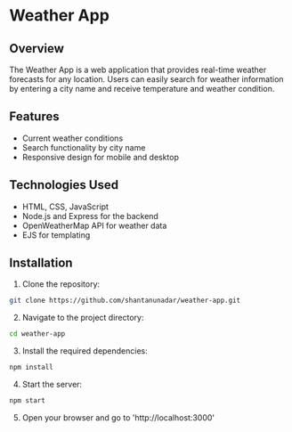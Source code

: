 # Weather App

## Overview
The Weather App is a web application that provides real-time weather forecasts for any location. Users can easily search for weather information by entering a city name and receive temperature and weather condition.

## Features
- Current weather conditions
- Search functionality by city name
- Responsive design for mobile and desktop

## Technologies Used
- HTML, CSS, JavaScript
- Node.js and Express for the backend
- OpenWeatherMap API for weather data
- EJS for templating

## Installation
1. Clone the repository:
```bash
git clone https://github.com/shantanunadar/weather-app.git
```
2. Navigate to the project directory:
```bash
cd weather-app
```
3. Install the required dependencies:
```bash
npm install
```
4. Start the server:
```bash
npm start
```
5. Open your browser and go to 'http://localhost:3000'

